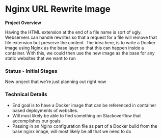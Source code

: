 # Nginx URL Rewrite Image

**Project Overview**

Having the HTML extension at the end of a file name is sort of ugly. Webservers can handle rewrites so that a request for a file will remove that file extension but preserve the content. The idea here, is to write a Docker image using Nginx as the base layer so that this can happen inside a container. With this, we could then use the new image as the base for any static websites that we want to run

### Status - Initial Stages

New project that we're just planning out right now

### Technical Details

* End goal is to have a Docker image that can be referenced in container based deployments of websites.
* Will most likely be able to find something on Stackoverflow that accomplishes our goals
* Passing in an Nginx configuration file as part of a Docker build from the base nginx image, will most likely be all that we need to do
